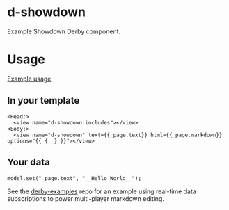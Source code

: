 d-showdown
==================

Example Showdown Derby component.  

# Usage
[Example usage](http://github.com/codeparty/derby-examples/tree/master/codemirror)

## In your template
```
<Head:>
  <view name="d-showdown:includes"></view>
<Body:>
  <view name="d-showdown" text={{_page.text}} html={{_page.markdown}} options="{{ {  } }}"></view>
```

## Your data
```
model.set("_page.text", "__Hello World__");
```
See the [derby-examples](http://github.com/codeparty/derby-examples/tree/master/codemirror)
repo for an example using real-time data subscriptions to power multi-player markdown editing.
